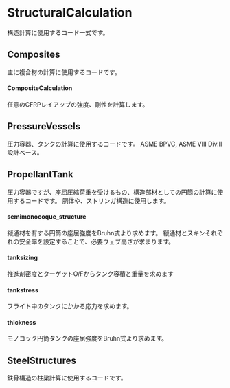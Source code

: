 # StructuralCalculation
構造計算に使用するコード一式です。

## Composites
主に複合材の計算に使用するコードです。

#### CompositeCalculation
任意のCFRPレイアップの強度、剛性を計算します。

## PressureVessels
圧力容器、タンクの計算に使用するコードです。
ASME BPVC, ASME VIII Div.II設計ベース。

## PropellantTank
圧力容器ですが、座屈圧縮荷重を受けるもの、構造部材としての円筒の計算に使用するコードです。
胴体や、ストリンガ構造に使用します。

#### semimonocoque_structure
縦通材を有する円筒の座屈強度をBruhn式より求めます。
縦通材とスキンそれぞれの安全率を設定することで、必要ウェブ高さが求まります。

#### tanksizing
推進剤密度とターゲットO/Fからタンク容積と重量を求めます

#### tankstress
フライト中のタンクにかかる応力を求めます。

#### thickness
モノコック円筒タンクの座屈強度をBruhn式より求めます。

## SteelStructures
鉄骨構造の柱梁計算に使用するコードです。
